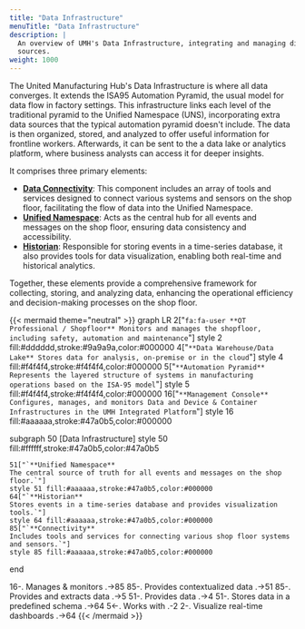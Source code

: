 ```yaml
---
title: "Data Infrastructure"
menuTitle: "Data Infrastructure"
description: |
  An overview of UMH's Data Infrastructure, integrating and managing diverse data
  sources.
weight: 1000
---
```


The United Manufacturing Hub's Data Infrastructure is where all data converges.
It extends the ISA95 Automation Pyramid, the usual model for data flow in factory
settings. This infrastructure links each level of the traditional pyramid to the
Unified Namespace (UNS), incorporating extra data sources that the typical automation
pyramid doesn't include. The data is then organized, stored, and analyzed to offer
useful information for frontline workers. Afterwards, it can be sent to the a data
lake or analytics platform, where business analysts can access it for deeper insights.

It comprises three primary elements:

- **[Data Connectivity](/docs/architecture/data-infrastructure/data-connectivity)**:
  This component includes an array of tools and services designed
  to connect various systems and sensors on the shop floor, facilitating the flow
  of data into the Unified Namespace.
- **[Unified Namespace](/docs/architecture/data-infrastructure/unified-namespace)**:
  Acts as the central hub for all events and messages on the
  shop floor, ensuring data consistency and accessibility.
- **[Historian](/docs/architecture/data-infrastructure/historian)**: Responsible
  for storing events in a time-series database, it also provides tools for data
  visualization, enabling both real-time and historical analytics.

Together, these elements provide a comprehensive framework for collecting,
storing, and analyzing data, enhancing the operational efficiency and
decision-making processes on the shop floor.

{{< mermaid theme="neutral" >}}
graph LR
  2["`fa:fa-user **OT Professional / Shopfloor**
  Monitors and manages the shopfloor, including safety, automation and maintenance`"]
  style 2 fill:#dddddd,stroke:#9a9a9a,color:#000000
  4["`**Data Warehouse/Data Lake**
  Stores data for analysis, on-premise or in the cloud`"]
  style 4 fill:#f4f4f4,stroke:#f4f4f4,color:#000000
  5["`**Automation Pyramid**
  Represents the layered structure of systems in manufacturing operations based on the ISA-95 model`"]
  style 5 fill:#f4f4f4,stroke:#f4f4f4,color:#000000
  16["`**Management Console**
  Configures, manages, and monitors Data and Device & Container Infrastructures in the UMH Integrated Platform`"]
  style 16 fill:#aaaaaa,stroke:#47a0b5,color:#000000

  subgraph 50 [Data Infrastructure]
    style 50 fill:#ffffff,stroke:#47a0b5,color:#47a0b5

    51["`**Unified Namespace**
    The central source of truth for all events and messages on the shop floor.`"]
    style 51 fill:#aaaaaa,stroke:#47a0b5,color:#000000
    64["`**Historian**
    Stores events in a time-series database and provides visualization tools.`"]
    style 64 fill:#aaaaaa,stroke:#47a0b5,color:#000000
    85["`**Connectivity**
    Includes tools and services for connecting various shop floor systems and sensors.`"]
    style 85 fill:#aaaaaa,stroke:#47a0b5,color:#000000
  end

  16-. Manages & monitors .->85
  85-. Provides
  contextualized data .->51
  85-. Provides and
  extracts data .->5
  51-. Provides data .->4
  51-. Stores data in a
  predefined schema .->64
  5<-. Works with .-2
  2-. Visualize real-time
  dashboards .->64
{{< /mermaid >}}
